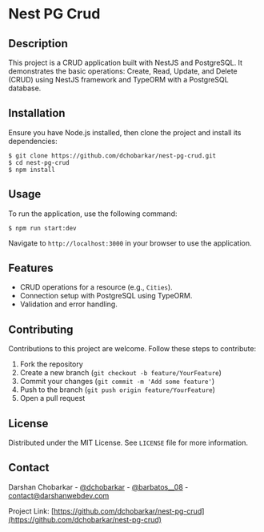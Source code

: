 # Nest PG Crud

## Description

This project is a CRUD application built with NestJS and PostgreSQL. It demonstrates the basic operations: Create, Read, Update, and Delete (CRUD) using NestJS framework and TypeORM with a PostgreSQL database.

## Installation

Ensure you have Node.js installed, then clone the project and install its dependencies:

    $ git clone https://github.com/dchobarkar/nest-pg-crud.git
    $ cd nest-pg-crud
    $ npm install

## Usage

To run the application, use the following command:

    $ npm run start:dev

Navigate to `http://localhost:3000` in your browser to use the application.

## Features

- CRUD operations for a resource (e.g., `Cities`).
- Connection setup with PostgreSQL using TypeORM.
- Validation and error handling.

## Contributing

Contributions to this project are welcome. Follow these steps to contribute:

1. Fork the repository
2. Create a new branch (`git checkout -b feature/YourFeature`)
3. Commit your changes (`git commit -m 'Add some feature'`)
4. Push to the branch (`git push origin feature/YourFeature`)
5. Open a pull request

## License

Distributed under the MIT License. See `LICENSE` file for more information.

## Contact

Darshan Chobarkar - [@dchobarkar](https://www.linkedin.com/in/dchobarkar/) - [@barbatos\_\_08](https://twitter.com/barbatos__08) - contact@darshanwebdev.com

Project Link: [https://github.com/dchobarkar/nest-pg-crud](https://github.com/dchobarkar/nest-pg-crud)
